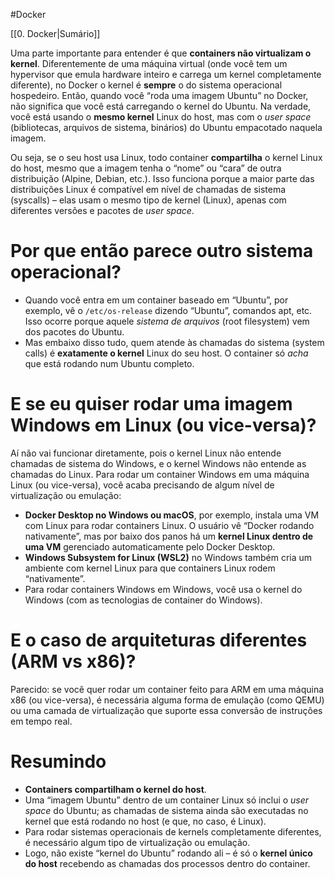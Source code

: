 #Docker

[[0. Docker|Sumário]]

Uma parte importante para entender é que **containers não virtualizam o kernel**. Diferentemente de uma máquina virtual (onde você tem um hypervisor que emula hardware inteiro e carrega um kernel completamente diferente), no Docker o kernel é **sempre** o do sistema operacional hospedeiro. Então, quando você “roda uma imagem Ubuntu” no Docker, não significa que você está carregando o kernel do Ubuntu. Na verdade, você está usando o **mesmo kernel** Linux do host, mas com o _user space_ (bibliotecas, arquivos de sistema, binários) do Ubuntu empacotado naquela imagem.

Ou seja, se o seu host usa Linux, todo container **compartilha** o kernel Linux do host, mesmo que a imagem tenha o “nome” ou “cara” de outra distribuição (Alpine, Debian, etc.). Isso funciona porque a maior parte das distribuições Linux é compatível em nível de chamadas de sistema (syscalls) – elas usam o mesmo tipo de kernel (Linux), apenas com diferentes versões e pacotes de _user space_.

# Por que então parece outro sistema operacional?

- Quando você entra em um container baseado em “Ubuntu”, por exemplo, vê o `/etc/os-release` dizendo “Ubuntu”, comandos apt, etc. Isso ocorre porque aquele _sistema de arquivos_ (root filesystem) vem dos pacotes do Ubuntu.
- Mas embaixo disso tudo, quem atende às chamadas do sistema (system calls) é **exatamente o kernel** Linux do seu host. O container só _acha_ que está rodando num Ubuntu completo.

# E se eu quiser rodar uma imagem Windows em Linux (ou vice-versa)?

Aí não vai funcionar diretamente, pois o kernel Linux não entende chamadas de sistema do Windows, e o kernel Windows não entende as chamadas do Linux. Para rodar um container Windows em uma máquina Linux (ou vice-versa), você acaba precisando de algum nível de virtualização ou emulação:

- **Docker Desktop no Windows ou macOS**, por exemplo, instala uma VM com Linux para rodar containers Linux. O usuário vê “Docker rodando nativamente”, mas por baixo dos panos há um **kernel Linux dentro de uma VM** gerenciado automaticamente pelo Docker Desktop.
- **Windows Subsystem for Linux (WSL2)** no Windows também cria um ambiente com kernel Linux para que containers Linux rodem “nativamente”.
- Para rodar containers Windows em Windows, você usa o kernel do Windows (com as tecnologias de container do Windows).

# E o caso de arquiteturas diferentes (ARM vs x86)?

Parecido: se você quer rodar um container feito para ARM em uma máquina x86 (ou vice-versa), é necessária alguma forma de emulação (como QEMU) ou uma camada de virtualização que suporte essa conversão de instruções em tempo real.

# Resumindo

- **Containers compartilham o kernel do host**.
- Uma “imagem Ubuntu” dentro de um container Linux só inclui o _user space_ do Ubuntu; as chamadas de sistema ainda são executadas no kernel que está rodando no host (e que, no caso, é Linux).
- Para rodar sistemas operacionais de kernels completamente diferentes, é necessário algum tipo de virtualização ou emulação.
- Logo, não existe “kernel do Ubuntu” rodando ali – é só o **kernel único do host** recebendo as chamadas dos processos dentro do container.
